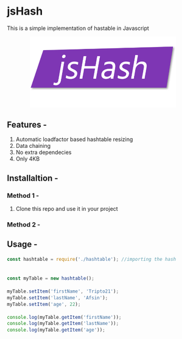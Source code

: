 # jsHash

This is a simple implementation of hastable in Javascript

<p align="center"><img src="./jsHash.png"" width="384"></p>

## Features - 
1. Automatic loadfactor based hashtable resizing
2. Data chaining
3. No extra dependecies
4. Only 4KB

## Installaltion - 
### Method 1 - 
1. Clone this repo and use it in your project

### Method 2 - 


## Usage - 

```js
const hashtable = require('./hashtable'); //importing the hash


const myTable = new hashtable(); 

myTable.setItem('firstName', 'Tripto21');
myTable.setItem('lastName', 'Afsin');
myTable.setItem('age', 22);

console.log(myTable.getItem('firstName'));
console.log(myTable.getItem('lastName'));
console.log(myTable.getItem('age'));
```